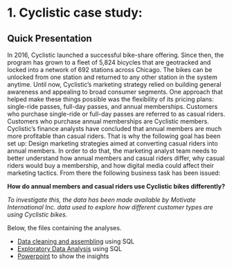 # 1. Cyclistic case study:

## Quick Presentation

In 2016, Cyclistic launched a successful bike-share offering. Since then, the program has grown to a fleet of 5,824 bicycles that are geotracked and locked into a network of 692 stations across Chicago. The bikes can be unlocked from one station and returned to any other station in the system anytime.
Until now, Cyclistic’s marketing strategy relied on building general awareness and appealing to broad consumer segments. One approach that helped make these things possible was the flexibility of its pricing plans: single-ride passes, full-day passes, and annual memberships. Customers who purchase single-ride or full-day passes are referred to as casual riders. Customers who purchase annual memberships are Cyclistic members.
Cyclistic’s finance analysts have concluded that annual members are much more profitable than casual riders.
That is why the following goal has been set up: Design marketing strategies aimed at converting casual riders into annual members. In order to do that, the marketing analyst team needs to better understand how annual members and casual riders differ, why casual riders would buy a membership, and how digital media could affect their marketing tactics. From there the following business task has been issued:

**How do annual members and casual riders use Cyclistic bikes differently?**

*To investigate this, the data has been made available by Motivate International Inc. data used to explore how different customer types are using Cyclistic bikes.*

Below, the files containing the analyses.
- [Data cleaning and assembling](https://github.com/Barchon/Cyclistic/blob/be9664d7a9d5ae563595624fdcbf38e92e3bce54/CyclisticCleaning.ipynb) using SQL
- [Exploratory Data Analysis](https://github.com/Barchon/Cyclistic/blob/4b73ed6bdf6962d3542ca853c916a64018d653fc/CyclisticAnalysis.ipynb) using SQL
- [Powerpoint](https://github.com/Barchon/Cyclistic/blob/12cbcc43eed71caa8c6a1f5c1c5864baadfcb16b/CyclisticPresentation.pptx) to show the insights
